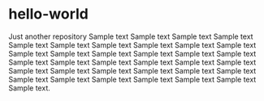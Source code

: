 # hello-world
Just another repository
Sample text Sample text Sample text Sample text Sample text Sample text Sample text Sample text Sample text Sample text Sample text Sample text Sample text Sample text Sample text Sample text Sample text Sample text Sample text Sample text Sample text Sample text Sample text Sample text Sample text Sample text Sample text Sample text Sample text Sample text Sample text Sample text Sample text Sample text Sample text.
